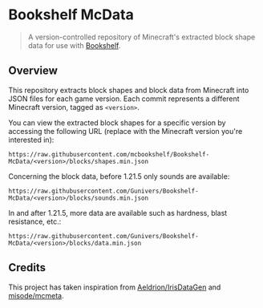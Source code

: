 # Bookshelf McData
> A version-controlled repository of Minecraft's extracted block shape data for use with [Bookshelf](https://github.com/mcbookshelf/Bookshelf).

## Overview
This repository extracts block shapes and block data from Minecraft into JSON files for each game version.
Each commit represents a different Minecraft version, tagged as `<version>`.

You can view the extracted block shapes for a specific version by accessing the following URL (replace <version> with the Minecraft version you're interested in):

```
https://raw.githubusercontent.com/mcbookshelf/Bookshelf-McData/<version>/blocks/shapes.min.json
```

Concerning the block data, before 1.21.5 only sounds are available:

```
https://raw.githubusercontent.com/Gunivers/Bookshelf-McData/<version>/blocks/sounds.min.json
```

In and after 1.21.5, more data are available such as hardness, blast resistance, etc.:

```
https://raw.githubusercontent.com/Gunivers/Bookshelf-McData/<version>/blocks/data.min.json
```

## Credits
This project has taken inspiration from [Aeldrion/IrisDataGen](https://github.com/Aeldrion/IrisDataGen) and [misode/mcmeta](https://github.com/misode/mcmeta).
